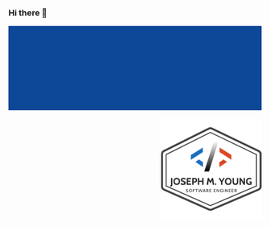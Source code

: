 ### Hi there 👋
<p align="center">
  <img   src="/software engineer, fullstack developer, cool person (1).gif" alt=""/>
  </p>
<img align="right" width="200" height="200" src="./logo.jpg" alt=""/>
<!--
**musicjoeyoung/musicjoeyoung** is a ✨ _special_ ✨ repository because its `README.md` (this file) appears on your GitHub profile.

Here are some ideas to get you started:

- 🔭 I’m currently working on ...
- 🌱 I’m currently learning ...
- 👯 I’m looking to collaborate on ...
- 🤔 I’m looking for help with ...
- 💬 Ask me about ...
- 📫 How to reach me: ...
- 😄 Pronouns: ...
- ⚡ Fun fact: ...
-->
